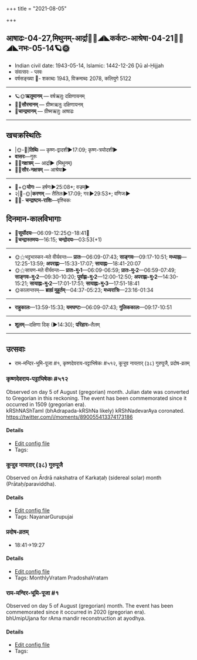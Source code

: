 +++
title = "2021-08-05"

+++
## आषाढः-04-27,मिथुनम्-आर्द्रा🌛🌌◢◣कर्कटः-आश्रेषा-04-21🌌🌞◢◣नभः-05-14🪐🌞
- Indian civil date: 1943-05-14, Islamic: 1442-12-26 Ḏū al-Ḥijjah
- संवत्सरः - प्लवः
- वर्षसङ्ख्या 🌛- शकाब्दः 1943, विक्रमाब्दः 2078, कलियुगे 5122
___________________
- 🪐🌞**ऋतुमानम्** — वर्षऋतुः दक्षिणायनम्
- 🌌🌞**सौरमानम्** — ग्रीष्मऋतुः दक्षिणायनम्
- 🌛**चान्द्रमानम्** — ग्रीष्मऋतुः आषाढः
___________________


## खचक्रस्थितिः
- |🌞-🌛|**तिथिः** — कृष्ण-द्वादशी►17:09; कृष्ण-त्रयोदशी►  
- **वासरः**—गुरुः  
- 🌌🌛**नक्षत्रम्** — आर्द्रा► (मिथुनम्)  
- 🌌🌞**सौर-नक्षत्रम्** — आश्रेषा►  
___________________
- 🌛+🌞**योगः** — हर्षणः►25:08*; वज्रम्►  
- २|🌛-🌞|**करणम्** — तैतिलः►17:09; गरः►29:53*; वणिजः►  
- 🌌🌛- **चन्द्राष्टम-राशिः**—वृश्चिकः  


## दिनमान-कालविभागाः
- 🌅**सूर्योदयः**—06:09-12:25🌞️-18:41🌇  
- 🌛**चन्द्रास्तमयः**—16:15; **चन्द्रोदयः**—03:53(+1)  
___________________
- 🌞⚝भट्टभास्कर-मते वीर्यवन्तः— **प्रातः**—06:09-07:43; **साङ्गवः**—09:17-10:51; **मध्याह्नः**—12:25-13:59; **अपराह्णः**—15:33-17:07; **सायाह्नः**—18:41-20:07  
- 🌞⚝सायण-मते वीर्यवन्तः— **प्रातः-मु॰1**—06:09-06:59; **प्रातः-मु॰2**—06:59-07:49; **साङ्गवः-मु॰2**—09:30-10:20; **पूर्वाह्णः-मु॰2**—12:00-12:50; **अपराह्णः-मु॰2**—14:30-15:21; **सायाह्नः-मु॰2**—17:01-17:51; **सायाह्नः-मु॰3**—17:51-18:41  
- 🌞कालान्तरम्— **ब्राह्मं मुहूर्तम्**—04:37-05:23; **मध्यरात्रिः**—23:16-01:34  
___________________
- **राहुकालः**—13:59-15:33; **यमघण्टः**—06:09-07:43; **गुलिककालः**—09:17-10:51  
___________________
- **शूलम्**—दक्षिणा दिक् (►14:30); **परिहारः**–तैलम्  
___________________

## उत्सवाः
- राम-मन्दिर-भूमि-पूजा #१, कृष्णदेवराय-पट्टाभिषेकः #५१२, कूऱ्ऱुव नायऩार् (३८) गुरुपूजै, प्रदोष-व्रतम्
### कृष्णदेवराय-पट्टाभिषेकः #५१२

Observed on day 5 of August (gregorian) month. Julian date was converted to Gregorian in this reckoning. The event has been commemorated since it occurred in 1509 (gregorian era).  
kRShNAShTamI (bhAdrapada-kRShNa likely) kRShNadevarAya coronated. https://twitter.com/i/moments/890055413374173186

#### Details
- [Edit config file](https://github.com/jyotisham/adyatithi/tree/master/mahApuruSha/xatra-later/gregorian/day/08/05/kRShNadevarAya-paTTAbhiShekaH.toml)
- Tags: 


### कूऱ्ऱुव नायऩार् (३८) गुरुपूजै

Observed on Ārdrā nakshatra of Karkaṭaḥ (sidereal solar) month (Prātaḥ/paraviddha). 

#### Details
- [Edit config file](https://github.com/jyotisham/adyatithi/tree/master/mahApuruSha/nAyanAr/sidereal_solar_month/nakshatra/04/06/kUr2r2uva%20nAyan2Ar%20%2838%29%20gurupUjai.toml)
- Tags: NayanarGurupujai


### प्रदोष-व्रतम्
- 18:41→19:27



#### Details
- [Edit config file](https://github.com/jyotisham/adyatithi/tree/master/time_focus/monthly/pradoSha/description_only/pradOSa-vratam.toml)
- Tags: MonthlyVratam PradoshaVratam


### राम-मन्दिर-भूमि-पूजा #१

Observed on day 5 of August (gregorian) month. The event has been commemorated since it occurred in 2020 (gregorian era).  
bhUmipUjana for rAma mandir reconstruction at ayodhya.

#### Details
- [Edit config file](https://github.com/jyotisham/adyatithi/tree/master/mahApuruSha/xatra-later/gregorian/day/08/05/rAma-mandira-bhUmi-pUjA.toml)
- Tags: 


